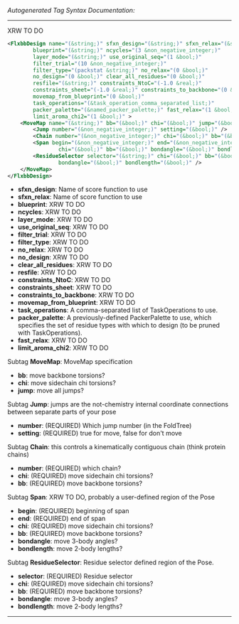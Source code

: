 <!-- THIS IS AN AUTOGENERATED FILE: Don't edit it directly, instead change the schema definition in the code itself. -->

_Autogenerated Tag Syntax Documentation:_

---
XRW TO DO

```xml
<FlxbbDesign name="(&string;)" sfxn_design="(&string;)" sfxn_relax="(&string;)"
        blueprint="(&string;)" ncycles="(3 &non_negative_integer;)"
        layer_mode="(&string;)" use_original_seq="(1 &bool;)"
        filter_trial="(10 &non_negative_integer;)"
        filter_type="(packstat &string;)" no_relax="(0 &bool;)"
        no_design="(0 &bool;)" clear_all_residues="(0 &bool;)"
        resfile="(&string;)" constraints_NtoC="(-1.0 &real;)"
        constraints_sheet="(-1.0 &real;)" constraints_to_backbone="(0 &bool;)"
        movemap_from_blueprint="(0 &bool;)"
        task_operations="(&task_operation_comma_separated_list;)"
        packer_palette="(&named_packer_palette;)" fast_relax="(1 &bool;)"
        limit_aroma_chi2="(1 &bool;)" >
    <MoveMap name="(&string;)" bb="(&bool;)" chi="(&bool;)" jump="(&bool;)" >
        <Jump number="(&non_negative_integer;)" setting="(&bool;)" />
        <Chain number="(&non_negative_integer;)" chi="(&bool;)" bb="(&bool;)" />
        <Span begin="(&non_negative_integer;)" end="(&non_negative_integer;)"
                chi="(&bool;)" bb="(&bool;)" bondangle="(&bool;)" bondlength="(&bool;)" />
        <ResidueSelector selector="(&string;)" chi="(&bool;)" bb="(&bool;)"
                bondangle="(&bool;)" bondlength="(&bool;)" />
    </MoveMap>
</FlxbbDesign>
```

-   **sfxn_design**: Name of score function to use
-   **sfxn_relax**: Name of score function to use
-   **blueprint**: XRW TO DO
-   **ncycles**: XRW TO DO
-   **layer_mode**: XRW TO DO
-   **use_original_seq**: XRW TO DO
-   **filter_trial**: XRW TO DO
-   **filter_type**: XRW TO DO
-   **no_relax**: XRW TO DO
-   **no_design**: XRW TO DO
-   **clear_all_residues**: XRW TO DO
-   **resfile**: XRW TO DO
-   **constraints_NtoC**: XRW TO DO
-   **constraints_sheet**: XRW TO DO
-   **constraints_to_backbone**: XRW TO DO
-   **movemap_from_blueprint**: XRW TO DO
-   **task_operations**: A comma-separated list of TaskOperations to use.
-   **packer_palette**: A previously-defined PackerPalette to use, which specifies the set of residue types with which to design (to be pruned with TaskOperations).
-   **fast_relax**: XRW TO DO
-   **limit_aroma_chi2**: XRW TO DO


Subtag **MoveMap**:   MoveMap specification

-   **bb**: move backbone torsions?
-   **chi**: move sidechain chi torsions?
-   **jump**: move all jumps?


Subtag **Jump**:   jumps are the not-chemistry internal coordinate connections between separate parts of your pose

-   **number**: (REQUIRED) Which jump number (in the FoldTree)
-   **setting**: (REQUIRED) true for move, false for don't move

Subtag **Chain**:   this controls a kinematically contiguous chain (think protein chains)

-   **number**: (REQUIRED) which chain?
-   **chi**: (REQUIRED) move sidechain chi torsions?
-   **bb**: (REQUIRED) move backbone torsions?

Subtag **Span**:   XRW TO DO, probably a user-defined region of the Pose

-   **begin**: (REQUIRED) beginning of span
-   **end**: (REQUIRED) end of span
-   **chi**: (REQUIRED) move sidechain chi torsions?
-   **bb**: (REQUIRED) move backbone torsions?
-   **bondangle**: move 3-body angles?
-   **bondlength**: move 2-body lengths?

Subtag **ResidueSelector**:   Residue selector defined region of the Pose.

-   **selector**: (REQUIRED) Residue selector
-   **chi**: (REQUIRED) move sidechain chi torsions?
-   **bb**: (REQUIRED) move backbone torsions?
-   **bondangle**: move 3-body angles?
-   **bondlength**: move 2-body lengths?

---
